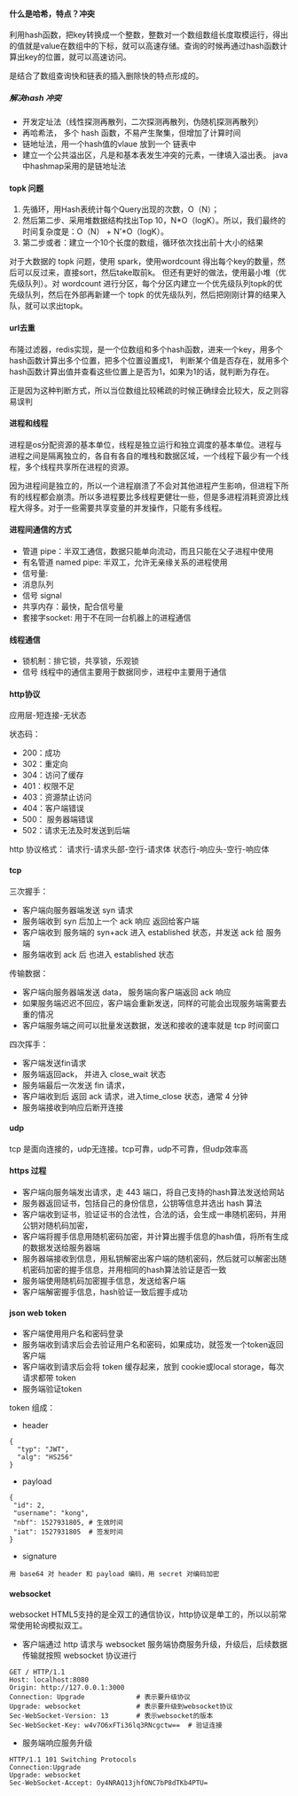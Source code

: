 #### 什么是哈希，特点？冲突
利用hash函数，把key转换成一个整数，整数对一个数组数组长度取模运行，得出的值就是value在数组中的下标，就可以高速存储。查询的时候再通过hash函数计算出key的位置，就可以高速访问。

是结合了数组查询快和链表的插入删除快的特点形成的。

##### 解决hash 冲突
- 开发定址法（线性探测再散列，二次探测再散列，伪随机探测再散列）
- 再哈希法， 多个 hash 函数，不易产生聚集，但增加了计算时间
- 链地址法，用一个hash值的vlaue 放到一个 链表中
- 建立一个公共溢出区，凡是和基本表发生冲突的元素，一律填入溢出表。 java中hashmap采用的是链地址法

#### topk 问题
1. 先循环，用Hash表统计每个Query出现的次数，O（N）；
2. 然后第二步、采用堆数据结构找出Top 10，N*O（logK）。所以，我们最终的时间复杂度是：O（N） + N’*O（logK）。
3. 第二步或者：建立一个10个长度的数组，循环依次找出前十大小的结果


对于大数据的 topk 问题，使用 spark，使用wordcount 得出每个key的数量，然后可以反过来，直接sort，然后take取前k。
但还有更好的做法，使用最小堆（优先级队列）。对 wordcount 进行分区，每个分区内建立一个优先级队列topk的优先级队列，然后在外部再新建一个 topk 的优先级队列，然后把刚刚计算的结果入队，就可以求出topk。

#### url去重

布隆过滤器，redis实现，是一个位数组和多个hash函数，进来一个key，用多个hash函数计算出多个位置，把多个位置设置成1，
判断某个值是否存在，就用多个hash函数计算出值并查看这些位置上是否为1，如果为1的话，就判断为存在。

正是因为这种判断方式，所以当位数组比较稀疏的时候正确绿会比较大，反之则容易误判

#### 进程和线程
进程是os分配资源的基本单位，线程是独立运行和独立调度的基本单位。进程与进程之间是隔离独立的，各自有各自的堆栈和数据区域，一个线程下最少有一个线程，多个线程共享所在进程的资源。  

因为进程间是独立的，所以一个进程崩溃了不会对其他进程产生影响，但进程下所有的线程都会崩溃。所以多进程要比多线程更健壮一些，但是多进程消耗资源比线程大得多。对于一些需要共享变量的并发操作，只能有多线程。


#### 进程间通信的方式

- 管道 pipe：半双工通信，数据只能单向流动，而且只能在父子进程中使用
- 有名管道 named pipe: 半双工，允许无亲缘关系的进程使用
- 信号量:
- 消息队列
- 信号 signal
- 共享内存：最快，配合信号量
- 套接字socket: 用于不在同一台机器上的进程通信


#### 线程通信
- 锁机制：排它锁，共享锁，乐观锁
- 信号
线程中的通信主要用于数据同步，进程中主要用于通信

#### http协议
应用层-短连接-无状态

状态码：
- 200：成功
- 302：重定向
- 304：访问了缓存
- 401：权限不足
- 403：资源禁止访问
- 404：客户端错误
- 500： 服务器端错误
- 502：请求无法及时发送到后端

http 协议格式：
请求行-请求头部-空行-请求体
状态行-响应头-空行-响应体
#### tcp

三次握手：

- 客户端向服务器端发送 syn 请求
- 服务端收到 syn 后加上一个 ack 响应 返回给客户端
- 客户端收到 服务端的 syn+ack 进入 established 状态，并发送 ack 给 服务端
- 服务端收到 ack 后 也进入 established 状态

传输数据：
- 客户端向服务器端发送 data， 服务端向客户端返回 ack 响应
- 如果服务端迟迟不回应，客户端会重新发送，同样的可能会出现服务端需要去重的情况
- 客户端服务端之间可以批量发送数据，发送和接收的速率就是 tcp 时间窗口

四次挥手：
- 客户端发送fin请求
- 服务端返回ack， 并进入 close_wait 状态
- 服务端最后一次发送 fin 请求，
- 客户端收到后 返回 ack 请求，进入time_close 状态，通常 4 分钟
- 服务端接收到响应后断开连接


#### udp
tcp 是面向连接的，udp无连接。tcp可靠，udp不可靠，但udp效率高
#### https 过程
- 客户端向服务端发出请求，走 443 端口，将自己支持的hash算法发送给网站
- 服务器返回证书，包括自己的身份信息，公钥等信息并选出 hash 算法
- 客户端收到证书，验证证书的合法性，合法的话，会生成一串随机密码，并用公钥对随机码加密，
- 客户端将握手信息用随机密码加密，并计算出握手信息的hash值，将所有生成的数据发送给服务器端
- 服务器端接收到信息，用私钥解密出客户端的随机密码，然后就可以解密出随机密码加密的握手信息，并用相同的hash算法验证是否一致
- 服务端使用随机码加密握手信息，发送给客户端
- 客户端解密握手信息，hash验证一致后握手成功


#### json web token
- 客户端使用用户名和密码登录
- 服务端收到请求后会去验证用户名和密码，如果成功，就签发一个token返回客户端
- 客户端收到请求后会将 token 缓存起来，放到 cookie或local storage，每次请求都带 token
- 服务端验证token

token 组成：
- header
```
{
  "typ": "JWT",
  "alg": "HS256"
}
```
- payload
```
{
 "id": 2,
 "username": "kong",
 "nbf": 1527931805, # 生效时间
 "iat": 1527931805  # 签发时间
}
```

- signature
```
用 base64 对 header 和 payload 编码，用 secret 对编码加密
```
#### websocket
websocket HTML5支持的是全双工的通信协议，http协议是单工的，所以以前常常使用轮询模拟双工。

- 客户端通过 http 请求与 websocket 服务端协商服务升级，升级后，后续数据传输就按照 websocket 协议进行
```
GET / HTTP/1.1
Host: localhost:8080
Origin: http://127.0.0.1:3000
Connection: Upgrade             # 表示要升级协议
Upgrade: websocket              # 表示要升级到websocket协议
Sec-WebSocket-Version: 13       # 表示websocket的版本
Sec-WebSocket-Key: w4v7O6xFTi36lq3RNcgctw==  # 验证连接
```

- 服务端响应服务升级
```
HTTP/1.1 101 Switching Protocols
Connection:Upgrade
Upgrade: websocket
Sec-WebSocket-Accept: Oy4NRAQ13jhfONC7bP8dTKb4PTU=
```


